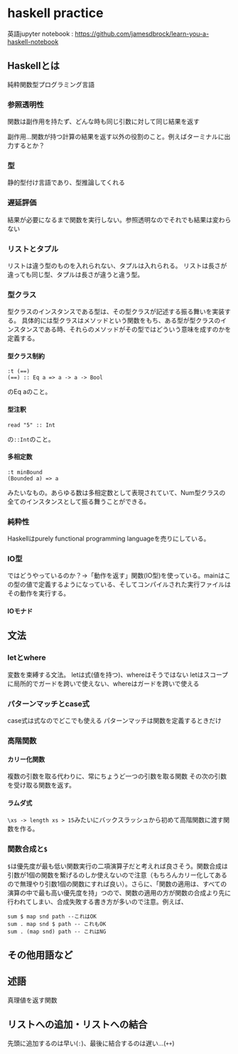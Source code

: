 # haskell practice
英語jupyter notebook : https://github.com/jamesdbrock/learn-you-a-haskell-notebook
## Haskellとは
純粋関数型プログラミング言語

### 参照透明性
関数は副作用を持たず、どんな時も同じ引数に対して同じ結果を返す

副作用…関数が持つ計算の結果を返す以外の役割のこと。例えばターミナルに出力するとか？

### 型
静的型付け言語であり、型推論してくれる
### 遅延評価
結果が必要になるまで関数を実行しない。参照透明なのでそれでも結果は変わらない

### リストとタプル
リストは違う型のものを入れられない、タプルは入れられる。
リストは長さが違っても同じ型、タプルは長さが違うと違う型。

### 型クラス
型クラスのインスタンスである型は、その型クラスが記述する振る舞いを実装する。
具体的には型クラスはメソッドという関数をもち、ある型が型クラスのインスタンスである時、それらのメソッドがその型ではどういう意味を成すのかを定義する。

#### 型クラス制約
```
:t (==)
(==) :: Eq a => a -> a -> Bool
```
のEq aのこと。
#### 型注釈
```
read "5" :: Int
```
の`::Int`のこと。
#### 多相定数
```
:t minBound
(Bounded a) => a
```
みたいなもの。あらゆる数は多相定数として表現されていて、Num型クラスの全てのインスタンスとして振る舞うことができる。
### 純粋性
Haskellはpurely functional programming languageを売りにしている。



### IO型
ではどうやっているのか？→「動作を返す」関数(IO型)を使っている。mainはこの型の値で定義するようになっている、そしてコンパイルされた実行ファイルはその動作を実行する。
#### IOモナド

## 文法
### letとwhere
変数を束縛する文法。
letは式(値を持つ)、whereはそうではない
letはスコープに局所的でガードを跨いで使えない、whereはガードを跨いで使える
### パターンマッチとcase式
case式は式なのでどこでも使える
パターンマッチは関数を定義するときだけ
### 高階関数
#### カリー化関数
複数の引数を取る代わりに、常にちょうど一つの引数を取る関数
その次の引数を受け取る関数を返す。
#### ラムダ式
`\xs -> length xs > 15`みたいにバックスラッシュから初めて高階関数に渡す関数を作る。

### 関数合成と`$`
`$`は優先度が最も低い関数実行の二項演算子だと考えれば良さそう。関数合成は引数が1個の関数を繋げるのしか使えないので注意（もちろんカリー化してあるので無理やり引数1個の関数にすれば良い）。さらに、「関数の適用は、すべての演算の中で最も高い優先度を持」つので、関数の適用の方が関数の合成より先に行われてしまい、合成失敗する書き方が多いので注意。例えば、
```
sum $ map snd path --これはOK
sum . map snd $ path -- これもOK
sum . (map snd) path -- これはNG
```
## その他用語など
## 述語
真理値を返す関数
## リストへの追加・リストへの結合
先頭に追加するのは早い(`:`)、最後に結合するのは遅い…(`++`)